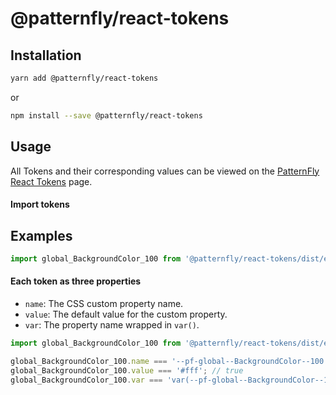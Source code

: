 # @patternfly/react-tokens

## Installation

```bash
yarn add @patternfly/react-tokens
```

or

```bash
npm install --save @patternfly/react-tokens
```

## Usage

All Tokens and their corresponding values can be viewed on the
[PatternFly React Tokens][token-page] page.

#### Import tokens

## Examples
```js
import global_BackgroundColor_100 from '@patternfly/react-tokens/dist/esm/global_-background-color_100';
```

#### Each token as three properties

- `name`: The CSS custom property name.
- `value`: The default value for the custom property.
- `var`: The property name wrapped in `var()`.

```js
import global_BackgroundColor_100 from '@patternfly/react-tokens/dist/esm/global_-background-color_100';

global_BackgroundColor_100.name === '--pf-global--BackgroundColor--100'; // true
global_BackgroundColor_100.value === '#fff'; // true
global_BackgroundColor_100.var === 'var(--pf-global--BackgroundColor--100)'; // true
```

[token-page]: https://patternfly-react.surge.sh/developer-resources/global-css-variables
